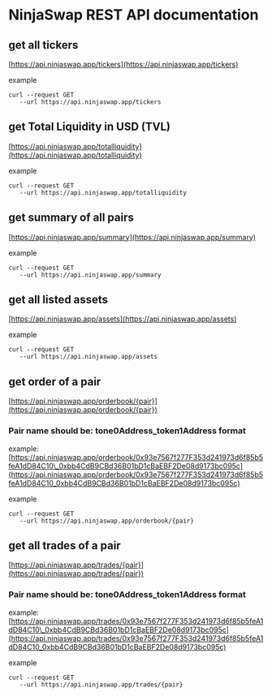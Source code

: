# NinjaSwap REST API documentation

## get all tickers

[https://api.ninjaswap.app/tickers](https://api.ninjaswap.app/tickers)

example

```text
curl --request GET
   --url https://api.ninjaswap.app/tickers
```

## get Total Liquidity in USD (TVL)

[https://api.ninjaswap.app/totalliquidity](https://api.ninjaswap.app/totalliquidity)

example

```text
curl --request GET
   --url https://api.ninjaswap.app/totalliquidity
```

## get summary of all pairs

[https://api.ninjaswap.app/summary](https://api.ninjaswap.app/summary)

example

```text
curl --request GET
   --url https://api.ninjaswap.app/summary
```

## get all listed assets

[https://api.ninjaswap.app/assets](https://api.ninjaswap.app/assets)

example

```text
curl --request GET
   --url https://api.ninjaswap.app/assets
```

##  get order of a pair

[https://api.ninjaswap.app/orderbook/{pair}](https://api.ninjaswap.app/orderbook/{pair})

### Pair name should be: tone0Address\_token1Address format

example: [https://api.ninjaswap.app/orderbook/0x93e7567f277F353d241973d6f85b5feA1dD84C10\_0xbb4CdB9CBd36B01bD1cBaEBF2De08d9173bc095c](https://api.ninjaswap.app/orderbook/0x93e7567f277F353d241973d6f85b5feA1dD84C10_0xbb4CdB9CBd36B01bD1cBaEBF2De08d9173bc095c)

example

```text
curl --request GET
   --url https://api.ninjaswap.app/orderbook/{pair}
```

## get all trades of a pair

[https://api.ninjaswap.app/trades/{pair}](https://api.ninjaswap.app/trades/{pair})

### Pair name should be: tone0Address\_token1Address format

example: [https://api.ninjaswap.app/trades/0x93e7567f277F353d241973d6f85b5feA1dD84C10\_0xbb4CdB9CBd36B01bD1cBaEBF2De08d9173bc095c](https://api.ninjaswap.app/trades/0x93e7567f277F353d241973d6f85b5feA1dD84C10_0xbb4CdB9CBd36B01bD1cBaEBF2De08d9173bc095c)

example

```text
curl --request GET
   --url https://api.ninjaswap.app/trades/{pair}
```

